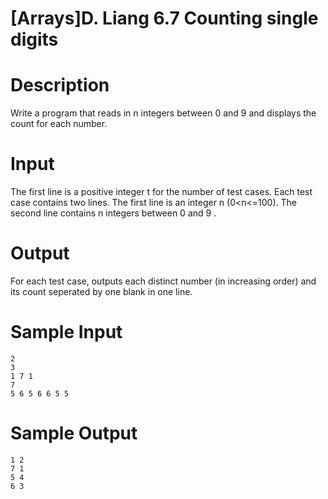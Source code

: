 # [Arrays]D. Liang 6.7 Counting single digits

# Description
Write a program that reads in n integers between 0 and 9 and displays the count for each number.

# Input
The first line is a positive integer t for the number of test cases.
Each test case contains two lines. The first line is an integer n (0<n<=100). The second line contains n integers between 0 and 9 .
# Output
For each test case, outputs each distinct number (in increasing order) and its count seperated by one blank in one line.

# Sample Input
```
2
3
1 7 1
7
5 6 5 6 6 5 5
```
# Sample Output
```
1 2
7 1
5 4
6 3
```